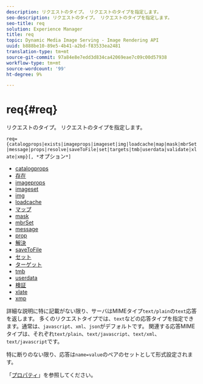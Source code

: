```yaml
---
description: リクエストのタイプ。 リクエストのタイプを指定します。
seo-description: リクエストのタイプ。 リクエストのタイプを指定します。
seo-title: req
solution: Experience Manager
title: req
topic: Dynamic Media Image Serving - Image Rendering API
uuid: b888be10-89e5-4b41-a2bd-f83533ea2481
translation-type: tm+mt
source-git-commit: 97a84e8e7edd3d834ca42069eae7c09c00d57938
workflow-type: tm+mt
source-wordcount: '99'
ht-degree: 9%

---
```



# req{#req}

リクエストのタイプ。 リクエストのタイプを指定します。

`req={catalogprops|exists|imageprops|imageset|img|loadcache|map|mask|mbrSet|message|props|resolve|saveToFile|set|targets|tmb|userdata|validate|xlate|xmp}[, *`オプション`*]`

* [catalogprops](r-catalogprops.md)
* [存在](r-exists.md)
* [imageprops](r-imageprops.md)
* [imageset](r-imageset-req.md)
* [img](r-img.md)
* [loadcache](r-loadcache.md)
* [マップ](r-map-req.md)
* [mask](r-mask-req.md)
* [mbrSet](r-mbrset.md)
* [message](r-message.md)
* [prop](r-props.md)
* [解決](r-resolve.md)
* [saveToFile](r-savetofile.md)
* [セット](r-set.md)
* [ターゲット](r-targets.md)
* [tmb](r-tmb.md)
* [userdata](r-userdata.md)
* [検証](r-is-http-validate.md)
* [xlate](r-xlate.md)
* [xmp](r-xmp.md)

詳細な説明に特に記載がない限り、サーバはMIMEタイプ`text/plain`の`text`応答を返します。 多くのリクエストタイプでは、`text`などの応答タイプを指定できます。通常は、`javascript`、`xml`、`json`がデフォルトです。 関連する応答MIMEタイプは、それぞれ`text/plain`、`text/javascript`、`text/xml`、`text/javascript`です。

特に断りのない限り、応答は`name=value`のペアのセットとして形式設定されます。

「[プロパティ](../../../../../../is-api/http-ref/image-serving-api-ref/c-http-protocol-reference/c-response-data/c-properties/c-properties.md#concept-49c609fd6de942cab422ee412353c9d9)」を参照してください。
